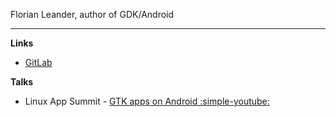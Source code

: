 Florian Leander, author of GDK/Android

---

**Links**

-   [GitLab](https://gitlab.gnome.org/sp1rit)

**Talks**

-   Linux App Summit - [GTK apps on Android :simple-youtube:](https://www.youtube.com/watch?v=C9Gom2oQh50)
